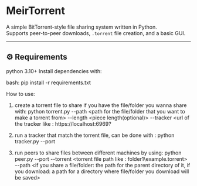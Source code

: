 # MeirTorrent

A simple BitTorrent-style file sharing system written in Python.  
Supports peer-to-peer downloads, `.torrent` file creation, and a basic GUI.

---

## ⚙️ Requirements
python 3.10+
Install dependencies with:

bash:
pip install -r requirements.txt


How to use:

1. create a torrent file to share if you have the file/folder you wanna share with:
python torrent.py --path <path for the file/folder that you want to make a torrent from> --length <piece length(optional)> --tracker <url of the tracker like : https://localhost:6969?

2. run a tracker that match the torrent file, can be done with :
python tracker.py --port <number of port to run on>

3. run peers to share files between different machines by using:
python peer.py --port <number of port to host a server on> --torrent <torrent file path like : folder1\\example.torrent> --path <if you share a file/folder: the path for the parent directory of it, if you download: a path for a directory where file/folder you download will be saved>

